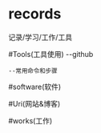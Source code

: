 records
=======

记录/学习/工作/工具


#Tools(工具使用)
 --github 
 
	--常用命令和步骤
	
#software(软件)


#Uri(网站&博客)

#works(工作)
 